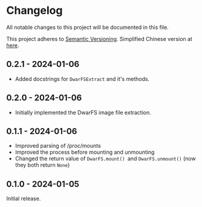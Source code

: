 # Changelog

All notable changes to this project will be documented in this file.

This project adheres to [Semantic Versioning](https://semver.org/spec/v2.0.0.html). Simplified Chinese version at [here](https://semver.org/lang/zh-CN/spec/v2.0.0.html).

## 0.2.1 - 2024-01-06

- Added docstrings for `DwarFSExtract` and it's methods.

## 0.2.0 - 2024-01-06

- Initially implemented the DwarFS image file extraction.

## 0.1.1 - 2024-01-06

- Improved parsing of /proc/mounts
- Improved the process before mounting and unmounting
- Changed the return value of `DwarFS.mount() `and `DwarFS.unmount()` (now they both return `None`)

## 0.1.0 - 2024-01-05

Initial release.
